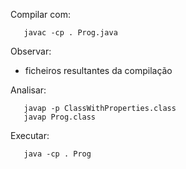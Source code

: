 Compilar com:
```
   javac -cp . Prog.java
```

Observar:
* ficheiros resultantes da compilação

Analisar:
```
   javap -p ClassWithProperties.class
   javap Prog.class
```

Executar:
```
   java -cp . Prog
```
